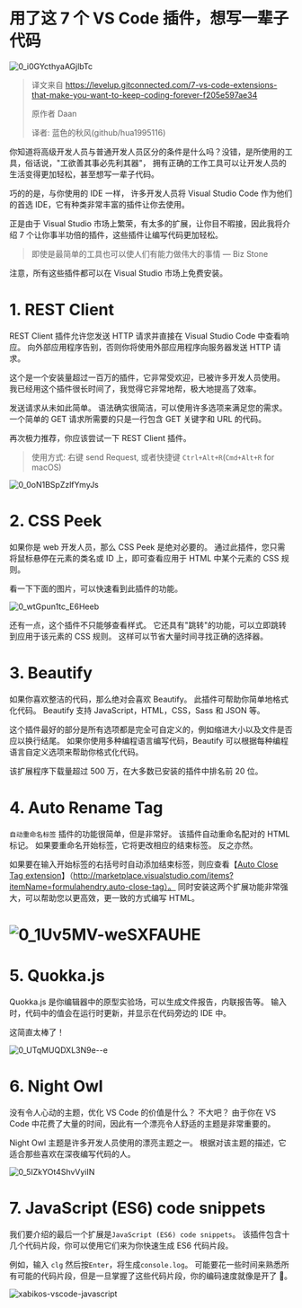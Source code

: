 # 用了这 7 个 VS Code 插件，想写一辈子代码

![0_i0GYcthyaAGjlbTc](https://s3.qiufeng.blue/blog/0_i0GYcthyaAGjlbTc.jpeg)

> 译文来自 https://levelup.gitconnected.com/7-vs-code-extensions-that-make-you-want-to-keep-coding-forever-f205e597ae34
>
> 原作者 Daan
>
> 译者: 蓝色的秋风(github/hua1995116)

你知道将高级开发人员与普通开发人员区分的条件是什么吗？没错，是所使用的工具，俗话说，"工欲善其事必先利其器"， 拥有正确的工作工具可以让开发人员的生活变得更加轻松，甚至想写一辈子代码。

巧的的是，与你使用的 IDE 一样， 许多开发人员将 Visual Studio Code 作为他们的首选 IDE，它有种类非常丰富的插件让你去使用。

正是由于 Visual Studio 市场上繁荣，有太多的扩展，让你目不暇接，因此我将介绍 7 个让你事半功倍的插件，这些插件让编写代码更加轻松。

> 即使是最简单的工具也可以使人们有能力做伟大的事情 — Biz Stone

注意，所有这些插件都可以在 Visual Studio 市场上免费安装。

# 1. REST Client

REST Client 插件允许您发送 HTTP 请求并直接在 Visual Studio Code 中查看响应。 向外部应用程序告别，否则你将使用外部应用程序向服务器发送 HTTP 请求。

这个是一个安装量超过一百万的插件，它非常受欢迎，已被许多开发人员使用。 我已经用这个插件很长时间了，我觉得它非常地帮，极大地提高了效率。

发送请求从未如此简单。 语法确实很简洁，可以使用许多选项来满足您的需求。 一个简单的 GET 请求所需要的只是一行包含 GET 关键字和 URL 的代码。

再次极力推荐，你应该尝试一下 REST Client 插件。

> 使用方式: 右键 send Request, 或者快捷键 `Ctrl+Alt+R`(`Cmd+Alt+R` for macOS)

![0_0oN1BSpZzlfYmyJs](https://s3.qiufeng.blue/blog/0_0oN1BSpZzlfYmyJs.gif)

# 2. CSS Peek

如果你是 web 开发人员，那么 CSS Peek 是绝对必要的。 通过此插件，您只需将鼠标悬停在元素的类名或 ID 上，即可查看应用于 HTML 中某个元素的 CSS 规则。

看一下下面的图片，可以快速看到此插件的功能。

![0_wtGpun1tc_E6Heeb](https://s3.qiufeng.blue/blog/0_wtGpun1tc_E6Heeb.gif)

还有一点，这个插件不只能够查看样式。 它还具有"跳转"的功能，可以立即跳转到应用于该元素的 CSS 规则。 这样可以节省大量时间寻找正确的选择器。

# 3. Beautify

如果你喜欢整洁的代码，那么绝对会喜欢 Beautify。 此插件可帮助你简单地格式化代码。 Beautify 支持 JavaScript，HTML，CSS，Sass 和 JSON 等。

这个插件最好的部分是所有选项都是完全可自定义的，例如缩进大小以及文件是否应以换行结尾。 如果你使用多种编程语言编写代码，Beautify 可以根据每种编程语言自定义选项来帮助你格式化代码。

该扩展程序下载量超过 500 万，在大多数已安装的插件中排名前 20 位。

# 4. Auto Rename Tag

`自动重命名标签` 插件的功能很简单，但是非常好。 该插件自动重命名配对的 HTML 标记。 如果要重命名开始标签，它将更改相应的结束标签。 反之亦然。

如果要在输入开始标签的右括号时自动添加结束标签，则应查看【[Auto Close Tag extension](http://marketplace.visualstudio.com/items?itemName=formulahendry.auto-close-tag)】（http://marketplace.visualstudio.com/items?itemName=formulahendry.auto-close-tag）。 同时安装这两个扩展功能非常强大，可以帮助您以更高效，更一致的方式编写 HTML。

# ![0_1Uv5MV-weSXFAUHE](https://s3.qiufeng.blue/blog/0_1Uv5MV-weSXFAUHE.gif)

# 5. Quokka.js

Quokka.js 是你编辑器中的原型实验场，可以生成文件报告，内联报告等。 输入时，代码中的值会在运行时更新，并显示在代码旁边的 IDE 中。

这简直太棒了！

![0_UTqMUQDXL3N9e--e](https://s3.qiufeng.blue/blog/0_UTqMUQDXL3N9e--e.gif)

# 6. Night Owl

没有令人心动的主题，优化 VS Code 的价值是什么？ 不大吧？ 由于你在 VS Code 中花费了大量的时间，因此有一个漂亮令人舒适的主题是非常重要的。

Night Owl 主题是许多开发人员使用的漂亮主题之一。 根据对该主题的描述，它适合那些喜欢在深夜编写代码的人。

![0_5IZkYOt4ShvVyiIN](https://s3.qiufeng.blue/blog/0_5IZkYOt4ShvVyiIN.jpg)

# 7. JavaScript (ES6) code snippets

我们要介绍的最后一个扩展是`JavaScript (ES6) code snippets`。 该插件包含十几个代码片段，你可以使用它们来为你快速生成 ES6 代码片段。

例如，输入 `clg` 然后按`Enter`，将生成`console.log`。 可能要花一些时间来熟悉所有可能的代码片段，但是一旦掌握了这些代码片段，你的编码速度就像是开了 🚀。

![xabikos-vscode-javascript](https://s3.qiufeng.blue/blog/xabikos-vscode-javascript.jpg)
